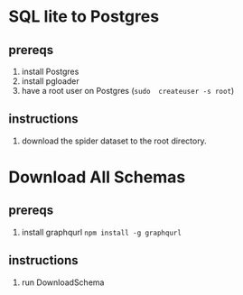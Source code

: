 # SQL lite to Postgres
## prereqs
1. install Postgres
2. install pgloader
3. have a root user on Postgres (`sudo  createuser -s root`)
## instructions
1. download the spider dataset to the root directory.



# Download All Schemas
## prereqs 
1. install graphqurl `npm install -g graphqurl`

## instructions
1. run DownloadSchema 
